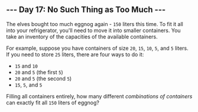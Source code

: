 ## --- Day 17: No Such Thing as Too Much ---

The elves bought too much eggnog again - `150` liters this time. To fit it all into your refrigerator, you'll need to move it into smaller containers. You take an inventory of the capacities of the available containers.

For example, suppose you have containers of size `20`, `15`, `10`, `5`, and `5` liters. If you need to store `25` liters, there are four ways to do it:

- `15` and `10`
- `20` and `5` (the first `5`)
- `20` and `5` (the second `5`)
- `15`, `5`, and `5`

Filling all containers entirely, how many different *combinations of containers* can exactly fit all `150` liters of eggnog?

